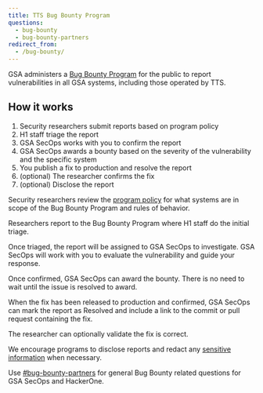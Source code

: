 ```yaml
---
title: TTS Bug Bounty Program
questions:
  - bug-bounty
  - bug-bounty-partners
redirect_from:
  - /bug-bounty/
---
```


GSA administers a [Bug Bounty Program](https://hackerone.com/gsa_bbp) for the public
to report vulnerabilities in all GSA systems, including those operated by TTS.

## How it works

1. Security researchers submit reports based on program policy
1. H1 staff triage the report
1. GSA SecOps works with you to confirm the report
1. GSA SecOps awards a bounty based on the severity of the vulnerability and
   the specific system
1. You publish a fix to production and resolve the report
1. (optional) The researcher confirms the fix
1. (optional) Disclose the report

Security researchers review the [program policy](https://hackerone.com/tts) for
what systems are in scope of the Bug Bounty Program and rules of behavior.

Researchers report to the Bug Bounty Program where H1 staff do the initial
triage.

Once triaged, the report will be assigned to GSA SecOps to investigate.
GSA SecOps will work with you to evaluate the vulnerability and guide
your response.

Once confirmed, GSA SecOps can award the bounty. There is no need to wait until the
issue is resolved to award.

When the fix has been released to production and confirmed, GSA SecOps can mark the report as
Resolved and include a link to the commit or pull request containing the fix.

The researcher can optionally validate the fix is correct.

We encourage programs to disclose reports and redact any [sensitive information]({{site.baseurl}}/sensitive-information/) when necessary.

Use [#bug-bounty-partners](https://gsa-tts.slack.com/archives/C5JQCD9PH) for
general Bug Bounty related questions for GSA SecOps and HackerOne.
